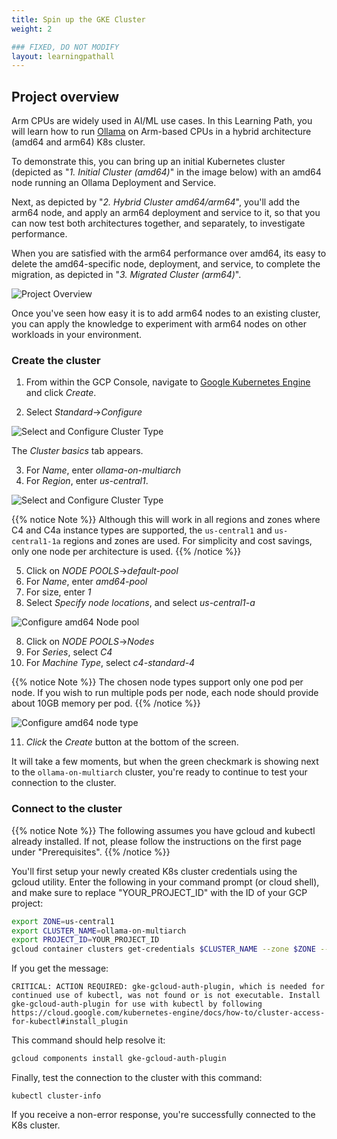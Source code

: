 ```yaml
---
title: Spin up the GKE Cluster
weight: 2

### FIXED, DO NOT MODIFY
layout: learningpathall
---
```


## Project overview

Arm CPUs are widely used in AI/ML use cases. In this Learning Path, you will learn how to run [Ollama](https://ollama.com/) on Arm-based CPUs in a hybrid architecture (amd64 and arm64) K8s cluster.

To demonstrate this, you can bring up an initial Kubernetes cluster (depicted as "*1. Initial Cluster (amd64)*" in the image below) with an amd64 node running an Ollama Deployment and Service.

Next, as depicted by "*2. Hybrid Cluster amd64/arm64*", you'll add the arm64 node, and apply an arm64 deployment and service to it, so that you can now test both architectures together, and separately, to investigate performance. 

When you are satisfied with the arm64 performance over amd64, its easy to delete the amd64-specific node, deployment, and service, to complete the migration, as depicted in "*3. Migrated Cluster (arm64)*".

![Project Overview](images/general_flow.png)

Once you've seen how easy it is to add arm64 nodes to an existing cluster, you can apply the knowledge to experiment with arm64 nodes on other workloads in your environment.
 
### Create the cluster

1. From within the GCP Console, navigate to [Google Kubernetes Engine](https://console.cloud.google.com/kubernetes/list/overview) and click *Create*.

2. Select *Standard*->*Configure*

![Select and Configure Cluster Type](images/select_standard.png)

The *Cluster basics* tab appears.

3. For *Name*, enter *ollama-on-multiarch*
4. For *Region*, enter *us-central1*.

![Select and Configure Cluster Type](images/cluster_basics.png)

{{% notice Note %}}
Although this will work in all regions and zones where C4 and C4a instance types are supported, the `us-central1` and `us-central1-1a` regions and zones are used. For simplicity and cost savings, only one node per architecture is used. 
{{% /notice %}}

5. Click on *NODE POOLS*->*default-pool*
6. For *Name*, enter *amd64-pool*
7. For size, enter *1*
8. Select *Specify node locations*, and select *us-central1-a*

![Configure amd64 Node pool](images/x86-node-pool.png)


8. Click on *NODE POOLS*->*Nodes*
9. For *Series*, select *C4*
10. For *Machine Type*, select *c4-standard-4*

{{% notice Note %}}
The chosen node types support only one pod per node. If you wish to run multiple pods per node, each node should provide about 10GB memory per pod. 
{{% /notice %}}

![Configure amd64 node type](images/configure-x86-note-type.png)

11. *Click* the *Create* button at the bottom of the screen.

It will take a few moments, but when the green checkmark is showing next to the `ollama-on-multiarch` cluster, you're ready to continue to test your connection to the cluster.

### Connect to the cluster

{{% notice Note %}}
The following assumes you have gcloud and kubectl already installed.  If not, please follow the instructions on the first page under "Prerequisites". 
{{% /notice %}}

You'll first setup your newly created K8s cluster credentials using the gcloud utility.  Enter the following in your command prompt (or cloud shell), and make sure to replace "YOUR_PROJECT_ID" with the ID of your GCP project:

```bash
export ZONE=us-central1
export CLUSTER_NAME=ollama-on-multiarch
export PROJECT_ID=YOUR_PROJECT_ID
gcloud container clusters get-credentials $CLUSTER_NAME --zone $ZONE --project $PROJECT_ID
```

If you get the message:

```output
CRITICAL: ACTION REQUIRED: gke-gcloud-auth-plugin, which is needed for continued use of kubectl, was not found or is not executable. Install gke-gcloud-auth-plugin for use with kubectl by following https://cloud.google.com/kubernetes-engine/docs/how-to/cluster-access-for-kubectl#install_plugin
```

This command should help resolve it:

```bash
gcloud components install gke-gcloud-auth-plugin
```

Finally, test the connection to the cluster with this command:

```commandline
kubectl cluster-info
```

If you receive a non-error response, you're successfully connected to the K8s cluster.